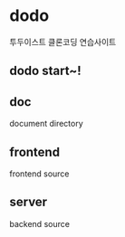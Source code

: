 # dodo

투두이스트 클론코딩 연습사이트

## dodo start~!


## doc

document directory


## frontend

frontend source


## server

backend source

